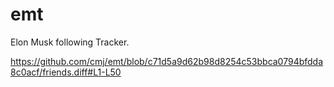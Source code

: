 # emt
Elon Musk following Tracker.

https://github.com/cmj/emt/blob/c71d5a9d62b98d8254c53bbca0794bfdda8c0acf/friends.diff#L1-L50
